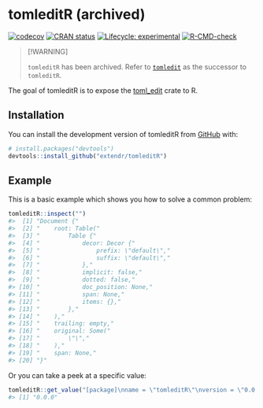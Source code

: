 
<!-- README.md is generated from README.Rmd. Please edit that file -->

# tomleditR (archived)

<!-- badges: start -->

[![codecov](https://codecov.io/gh/extendr/tomleditR/branch/main/graph/badge.svg?token=MNPMZPDPGY)](https://codecov.io/gh/extendr/tomleditR)
[![CRAN
status](https://www.r-pkg.org/badges/version/tomleditR)](https://CRAN.R-project.org/package=tomleditR)
[![Lifecycle:
experimental](https://img.shields.io/badge/lifecycle-experimental-orange.svg)](https://lifecycle.r-lib.org/articles/stages.html#experimental)
[![R-CMD-check](https://github.com/extendr/tomleditR/actions/workflows/R-CMD-check.yaml/badge.svg)](https://github.com/extendr/tomleditR/actions/workflows/R-CMD-check.yaml)
<!-- badges: end -->

> \[!WARNING\]
>
> `tomleditR` has been archived. Refer to
> [`tomledit`](https://github.com/extendr/tomledit) as the successor to
> `tomleditR`.

The goal of tomleditR is to expose the
[toml_edit](https://docs.rs/toml_edit/latest/toml_edit/) crate to R.

## Installation

You can install the development version of tomleditR from
[GitHub](https://github.com/) with:

``` r
# install.packages("devtools")
devtools::install_github("extendr/tomleditR")
```

## Example

This is a basic example which shows you how to solve a common problem:

``` r
tomleditR::inspect("")
#>  [1] "Document {"                          
#>  [2] "    root: Table("                    
#>  [3] "        Table {"                     
#>  [4] "            decor: Decor {"          
#>  [5] "                prefix: \"default\","
#>  [6] "                suffix: \"default\","
#>  [7] "            },"                      
#>  [8] "            implicit: false,"        
#>  [9] "            dotted: false,"          
#> [10] "            doc_position: None,"     
#> [11] "            span: None,"             
#> [12] "            items: {},"              
#> [13] "        },"                          
#> [14] "    ),"                              
#> [15] "    trailing: empty,"                
#> [16] "    original: Some("                 
#> [17] "        \"\","                       
#> [18] "    ),"                              
#> [19] "    span: None,"                     
#> [20] "}"
```

Or you can take a peek at a specific value:

``` r
tomleditR::get_value("[package]\nname = \"tomleditR\"\nversion = \"0.0.0\"\n", c("package", "version"))
#> [1] "0.0.0"
```
